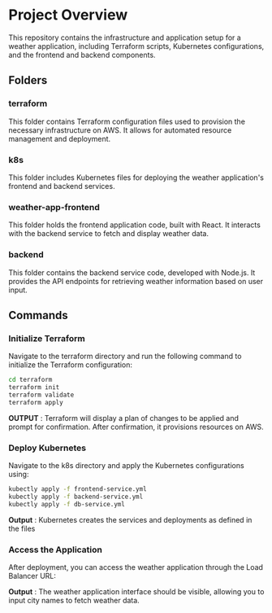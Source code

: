 # Project Overview

This repository contains the infrastructure and application setup for a weather application, including Terraform scripts, Kubernetes configurations, and the frontend and backend components.

## Folders

### terraform
This folder contains Terraform configuration files used to provision the necessary infrastructure on AWS. It allows for automated resource management and deployment.

### k8s
This folder includes Kubernetes  files for deploying the weather application's frontend and backend services. 

### weather-app-frontend
This folder holds the frontend application code, built with React. It interacts with the backend service to fetch and display weather data.

### backend
This folder contains the backend service code, developed with Node.js. It provides the API endpoints for retrieving weather information based on user input.

## Commands

### Initialize Terraform
Navigate to the terraform directory and run the following command to initialize the Terraform configuration:
```bash
cd terraform
terraform init
terraform validate
terraform apply 
```

**OUTPUT** : Terraform will display a plan of changes to be applied and prompt for confirmation. After confirmation, it provisions resources on AWS.

### Deploy Kubernetes

Navigate to the k8s directory and apply the Kubernetes configurations using:

```bash
kubectly apply -f frontend-service.yml
kubectly apply -f backend-service.yml
kubectly apply -f db-service.yml
```

**Output** : Kubernetes creates the services and deployments as defined in the files

### Access the Application


After deployment, you can access the weather application through the Load Balancer URL:

**Output** : The weather application interface should be visible, allowing you to input city names to fetch weather data.